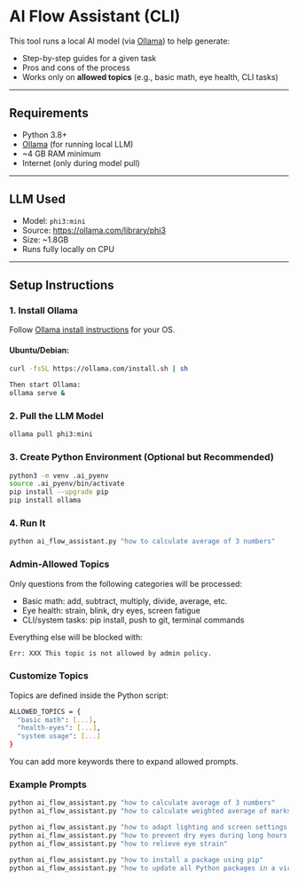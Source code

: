 # AI Flow Assistant (CLI)

This tool runs a local AI model (via [Ollama](https://ollama.com)) to help generate:

- Step-by-step guides for a given task  
- Pros and cons of the process  
- Works only on **allowed topics** (e.g., basic math, eye health, CLI tasks)

---

## Requirements

- Python 3.8+
- [Ollama](https://ollama.com/download) (for running local LLM)
- ~4 GB RAM minimum  
- Internet (only during model pull)

---

## LLM Used

- Model: `phi3:mini`
- Source: https://ollama.com/library/phi3
- Size: ~1.8GB
- Runs fully locally on CPU

---

## Setup Instructions

### 1. Install Ollama

Follow [Ollama install instructions](https://ollama.com/download) for your OS.

#### Ubuntu/Debian:

```bash
curl -fsSL https://ollama.com/install.sh | sh

Then start Ollama:
ollama serve &
```

### 2.  Pull the LLM Model
```bash
ollama pull phi3:mini
```

### 3. Create Python Environment (Optional but Recommended)
```bash
python3 -m venv .ai_pyenv
source .ai_pyenv/bin/activate
pip install --upgrade pip
pip install ollama
```

### 4. Run It
```bash
python ai_flow_assistant.py "how to calculate average of 3 numbers"
```


### Admin-Allowed Topics
Only questions from the following categories will be processed:
- Basic math: add, subtract, multiply, divide, average, etc.
- Eye health: strain, blink, dry eyes, screen fatigue
- CLI/system tasks: pip install, push to git, terminal commands

Everything else will be blocked with:

```bash
Err: XXX This topic is not allowed by admin policy.
```


### Customize Topics
Topics are defined inside the Python script:
```bash
ALLOWED_TOPICS = {
  "basic math": [...],
  "health-eyes": [...],
  "system usage": [...]
}
```
You can add more keywords there to expand allowed prompts.

### Example Prompts
```bash
python ai_flow_assistant.py "how to calculate average of 3 numbers"
python ai_flow_assistant.py "how to calculate weighted average of marks from different subjects"

python ai_flow_assistant.py "how to adapt lighting and screen settings to reduce blue light impact on eyes"
python ai_flow_assistant.py "how to prevent dry eyes during long hours of computer usage"
python ai_flow_assistant.py "how to relieve eye strain"

python ai_flow_assistant.py "how to install a package using pip"
python ai_flow_assistant.py "how to update all Python packages in a virtual environment using CLI"

```
